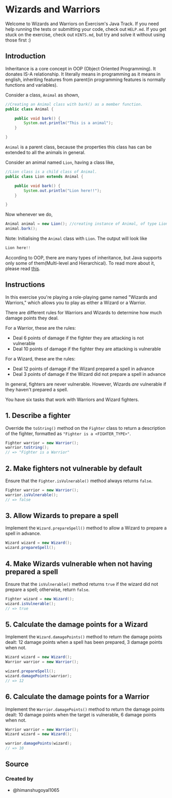 # Wizards and Warriors

Welcome to Wizards and Warriors on Exercism's Java Track.
If you need help running the tests or submitting your code, check out `HELP.md`.
If you get stuck on the exercise, check out `HINTS.md`, but try and solve it without using those first :)

## Introduction

Inheritance is a core concept in OOP (Object Oriented Programming). It donates IS-A relationship.
It literally means in programming as it means in english, inheriting features from parent(in programming features is normally functions
and variables).

Consider a class, `Animal` as shown,

```java
//Creating an Animal class with bark() as a member function.
public class Animal {

    public void bark() {
        System.out.println("This is a animal");
    }

}
```

`Animal` is a parent class, because the properties this class has can be extended to all the animals in general.

Consider an animal named `Lion`, having a class like,

```java
//Lion class is a child class of Animal.
public class Lion extends Animal {

    public void bark() {
        System.out.println("Lion here!!");
    }

}
```

Now whenever we do,

```java
Animal animal = new Lion(); //creating instance of Animal, of type Lion
animal.bark();
```

Note: Initialising the `Animal` class with `Lion`.
The output will look like

```java
Lion here!!
```

According to OOP, there are many types of inheritance, but Java supports only some of them(Multi-level and Hierarchical).
To read more about it, please read [this][java-inheritance].

[java-inheritance]: https://www.javatpoint.com/inheritance-in-java#:~:text=On%20the%20basis%20of%20class,will%20learn%20about%20interfaces%20later.

## Instructions

In this exercise you're playing a role-playing game named "Wizards and Warriors," which allows you to play as either a Wizard or a Warrior.

There are different rules for Warriors and Wizards to determine how much damage points they deal.

For a Warrior, these are the rules:

- Deal 6 points of damage if the fighter they are attacking is not vulnerable
- Deal 10 points of damage if the fighter they are attacking is vulnerable

For a Wizard, these are the rules:

- Deal 12 points of damage if the Wizard prepared a spell in advance
- Deal 3 points of damage if the Wizard did not prepare a spell in advance

In general, fighters are never vulnerable. However, Wizards _are_ vulnerable if they haven't prepared a spell.

You have six tasks that work with Warriors and Wizard fighters.

## 1. Describe a fighter

Override the `toString()` method on the `Fighter` class to return a description of the fighter, formatted as `"Fighter is a <FIGHTER_TYPE>"`.

```java
Fighter warrior = new Warrior();
warrior.toString();
// => "Fighter is a Warrior"
```

## 2. Make fighters not vulnerable by default

Ensure that the `Fighter.isVulnerable()` method always returns `false`.

```java
Fighter warrior = new Warrior();
warrior.isVulnerable();
// => false
```

## 3. Allow Wizards to prepare a spell

Implement the `Wizard.prepareSpell()` method to allow a Wizard to prepare a spell in advance.

```java
Wizard wizard = new Wizard();
wizard.prepareSpell();
```

## 4. Make Wizards vulnerable when not having prepared a spell

Ensure that the `isVulnerable()` method returns `true` if the wizard did not prepare a spell; otherwise, return `false`.

```java
Fighter wizard = new Wizard();
wizard.isVulnerable();
// => true
```

## 5. Calculate the damage points for a Wizard

Implement the `Wizard.damagePoints()` method to return the damage points dealt: 12 damage points when a spell has been prepared, 3 damage points when not.

```java
Wizard wizard = new Wizard();
Warrior warrior = new Warrior();

wizard.prepareSpell();
wizard.damagePoints(warrior);
// => 12
```

## 6. Calculate the damage points for a Warrior

Implement the `Warrior.damagePoints()` method to return the damage points dealt: 10 damage points when the target is vulnerable, 6 damage points when not.

```java
Warrior warrior = new Warrior();
Wizard wizard = new Wizard();

warrior.damagePoints(wizard);
// => 10
```

## Source

### Created by

- @himanshugoyal1065